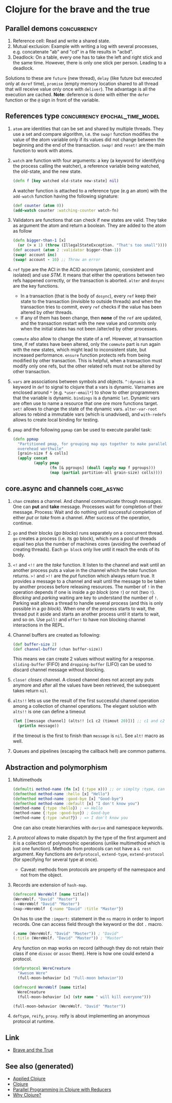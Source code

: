 # Clojure for the brave and the true

## Parallel demons <span class="tag" data-tag-name="concurrency"><span class="smallcaps">concurrency</span></span>

1.  Reference cell: Read and write a shared state.
2.  Mutual exclusion: Example with writing a log with several processes,
    e.g. concatenate "ab" and "cd" in a file results in "acbd".
3.  Deadlock: On a table, every one has to take the left and right stick
    and the same time. However, there is only one stick per person.
    Leading to a deadlock.

Solutions to these are `future` (new thread), `delay` (like future but
executed only at `deref` time), `promise` (empty memory location shared
to all thread that will receive value only once with `deliver`). The
advantage is all the execution are cached. **Note**: deference is done
with either the `defer` function or the `@` sign in front of the
variable.

## References type <span class="tag" data-tag-name="concurrency"><span class="smallcaps">concurrency</span></span> <span class="tag" data-tag-name="epochal_time_model"><span class="smallcaps">epochal\_time\_model</span></span>

1.  `atom` are identities that can be set and shared by multiple
    threads. They use a set and compare algorithm, i.e. the `swap!`
    function modifies the value of the atom variable only if its values
    did not change between the beginning and the end of the transaction.
    `swap!` and `reset!` are the main function to work with atoms.

2.  `watch` are function with four arguments: a key (a keyword for
    identifying the process calling the watcher), a reference variable
    being watched, the old-state, and the new state.
    
    ``` clojure
    (defn f [key watched old-state new-state] nil)
    ```
    
    A watcher function is attached to a reference type (e.g an atom)
    with the `add-watch` function having the following signature:
    
    ``` clojure
    (def counter (atom 0))
    (add-watch counter :watching-counter watch-fn)
    ```

3.  Validators are functions that can check if new states are valid.
    They take as argument the atom and return a boolean. They are added
    to the atom as follow
    
    ``` clojure
    (defn bigger-than-1 [x]
      (or (> x 1) (throw (IllegalStateException. "That's too small"))))
    (def account (atom 2 :validator bigger-than-1))
    (swap! account inc)
    (swap! account - 10) ;; Throw an error
    ```

4.  `ref` type are the ACI in the ACID accronym (atomic, consistent and
    isolated) and use *STM*. It means that either the operations between
    two refs happened correctly, or the transaction is aborted. `alter`
    and `dosync` are the key functions.
    
      - In a transaction (that is the body of `dosync`), every `ref`
        keep their state to the transaction (invisible to outside
        threads) and when the transaction tries to commit, every `ref`
        checks if the value has been altered by other threads.
      - If any of them has been change, then **none** of the `ref` are
        updated, and the transaction restart with the new value and
        commits only when the initial states has not been /alter/ed by
        other processes.
    
    `commute` also allow to change the state of a ref. However, at
    transaction time, if ref states have been altered, only the
    `commute` part is run again with the new states, which might lead to
    inconsistent state, but increased performance. `ensure` function
    protects refs from being modified by other transaction. This is
    helpful, when a transaction must modify only one refs, but the other
    related refs must not be altered by other transaction.

5.  `vars` are associations between symbols and objects. `^:dynamic` is
    a keyword in `def` to signal to clojure that a vars is dynamic.
    Varnames are enclosed around `*` (e.g. `*user-email*`) to show to
    other programmers that the variable is dynamic. `bindings` is a
    dynamic `let`. Dynamic vars are often use to name a resource that
    one ore more functions target. `set!` allows to change the state of
    the dynamic vars. `alter-var-root` allows to rebind a immutable vars
    (which is unadvised), and `with-redefs` allows to create local
    binding for testing.

6.  `pmap` and the following `ppmap` can be used to execute parallel
    task:
    
    ``` clojure
    (defn ppmap
      "Partitioned pmap, for grouping map ops together to make parallel
      overehead worthwile"
      [grain-size f & colls]
      (apply concat
             (apply pmap
                    (fn [& pgroups] (doall (apply map f pgroups)))
                    (map (partial partition-all grain-size) colls))))
    ```

## core.async and channels <span class="tag" data-tag-name="core_async"><span class="smallcaps">core\_async</span></span>

1.  `chan` creates a channel. And channel communicate through
    *messages*. One can **put** and **take** message. Processes wait for
    completion of their message. Process: Wait and do nothing until
    successful completion of either *put* or *take* from a channel.
    After success of the operation, continue.

2.  `go` and their blocks (*go blocks*) runs separately on a concurrent
    thread. `go` creates a process (i.e. its go block), which runs a
    pool of threads equal two plus the number of machines cores
    (avoiding the overhead of creating threads). Each `go block` only
    live until it reach the ends of its body.

3.  `<!` and `<!!` are the *take* function. It listen to the channel and
    wait until an another process puts a value in the channel which the
    *take* function returns. `>!` and `>!!` are the *put* function which
    always return true. It provides a message to a channel and wait
    until the message to be taken by another process before releasing
    resources. The number of `!` in the operation depends if one is
    inside a *go block* (one `!`) or not (two `!`). *Blocking* and
    *parking* waiting are key to understand the number of `!`. Parking
    wait allows a thread to handle several process (and this is only
    possible in a *go block*). When one of the process starts to wait,
    the thread put it aside and starts an another process until it
    starts to wait, and so on. Use `poll!` and `offer!` to have non
    blocking channel interactions in the REPL.

4.  Channel buffers are created as following:
    
    ``` clojure
    (def buffer-size 2)
    (def channel-buffer (chan buffer-size))
    ```
    
    This means we can create 2 values without waiting for a response.
    `sliding-buffer` (FIFO) and `dropping-buffer` (LIFO) can be used to
    discard channel message without blocking.

5.  `close!` *closes* channel. A closed channel does not accept any puts
    anymore and after all the values have been retrieved, the subsequent
    takes return `nil`.

6.  `alts!!` lets us use the result of the first successful channel
    operation among a collection of channel operations. The elegant
    solution with `alts!!` is one can define a timeout
    
    ``` clojure
    (let [[message channel] (alts!! [c1 c2 (timout 20)])] ;; c1 and c2 are predefined channels.
      (println message))
    ```
    
    if the timeout is the first to finish than `message` is `nil`. See
    `alt!` macro as well.

7.  Queues and pipelines (escaping the callback hell) are common
    patterns.

## Abstraction and polymorphism

1.  Multimethods
    
    ``` clojure
    (defmulti method-name (fn [x] (:type x))) ;; or simplty :type, can be more complicated as well
    (defmethod method-name :hello [x] "Hello")
    (defmethod method-name :good-bye [x] "Good-bye")
    (defmethod method-name :default [x] "I don't know you")
    (method-name {:type :hello}) ; => Hello
    (method-name {:type :good-bye}) ; Good-bye
    (method-name {:type :what?}) ; => I don't know you
    ```
    
    One can also create hierarchies with `derive` and namespace
    keywords.

2.  A *protocol* allows to make dispatch by the type of the first
    argument and it is a collection of polymorphic operations (unlike
    multimethod which is just one function). Methods from protocols can
    not have a `&
            rest` argument. Key functions are `defprotocol`, `extend-type`,
    `extend-protocol` (for specifying for several type at once).
    
      - Caveat: methods from protocols are property of the namespace and
        not from the object.

3.  Records are extension of `hash-map`.
    
    ``` clojure
    (defrecord WereWolf [name title])
    (WereWolf. "David" "Master")
    (->WereWolf "David" "Master")
    (map->WereWolf  {:name "David" :title "Master"})
    ```
    
    On has to use the `:import:` statement in the `ns` macro in order to
    import records. One can access field through the keyword or the dot
    `.` macro.
    
    ``` clojure
    (.name (WereWolf. "David" "Master")) ; "David"
    (:title (WereWolf. "David" "Master")) ; "Master"
    ```
    
    Any function on map works on record (although they do not retain
    their class if one `dissoc` or `assoc` them). Here is how one could
    extend a protocol.
    
    ``` clojure
    (defprotocol WereCreature
      "Awesom Were"
      (full-moon-behavior [x] "Full-moon behavior"))
    
    (defrecord WereWolf [name title]
      WereCreature
      (full-moon-behavior [x] (str name " will kill everyone")))
    
    (full-moon-behavior (WereWolf. "David" "Master"))
    ```

4.  `deftype`, `reify`, `proxy`. reify is about implementing an
    anonymous protocol at runtime.

## Link

  - [Brave and the
    True](https://www.braveclojure.com/clojure-for-the-brave-and-true/)

## See also (generated)

  - [Applied Clojure](./20200430155637-applied_clojure.md)
  - [Clojure](./../decks/clojure.md)
  - [Parallel Programming in Clojure with
    Reducers](./20200505112138-clojure_reducers.md)
  - [Why Clojure?](./20200504204808-why_clojure.md)
